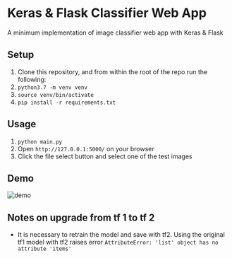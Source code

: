 # Keras & Flask Classifier Web App
A minimum implementation of image classifier web app with Keras & Flask

## Setup
1. Clone this repository, and from within the root of the repo run the following:
2. `python3.7 -m venv venv`
3. `source venv/bin/activate`
4. `pip install -r requirements.txt`

## Usage
1. `python main.py`
2. Open `http://127.0.0.1:5000/` on your browser
3. Click the file select button and select one of the test images

## Demo
![demo](https://github.com/harupy/keras-flask-classifier/blob/master/demo.gif)

## Notes on upgrade from tf 1 to tf 2
* It is necessary to retrain the model and save with tf2. Using the original tf1 model with tf2 raises error `AttributeError: 'list' object has no attribute 'items'`
